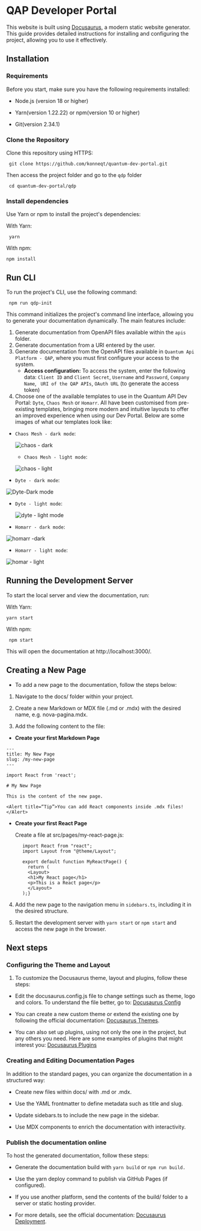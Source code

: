 # QAP Developer Portal

This website is built using [Docusaurus](https://docusaurus.io/), a modern static website generator.
This guide provides detailed instructions for installing and configuring the project, allowing you to use it effectively.

## Installation

### Requirements

Before you start, make sure you have the following requirements installed:

- Node.js (version 18 or higher)

- Yarn(version 1.22.22) or npm(version 10 or higher)

- Git(version 2.34.1)

### Clone the Repository

Clone this repository using HTTPS:

```
 git clone https://github.com/konneqt/quantum-dev-portal.git
```

Then access the project folder and go to the `qdp` folder

```
 cd quantum-dev-portal/qdp
```

### Install dependencies

Use Yarn or npm to install the project's dependencies:

With Yarn:

```
 yarn
```

With npm:

```
npm install
```

## Run CLI

To run the project's CLI, use the following command:


```
 npm run qdp-init
```

This command initializes the project's command line interface, allowing you to generate your documentation dynamically. The main features include:
1.  Generate documentation from OpenAPI files available within the `apis` folder.
2. Generate documentation from a URI entered by the user.
3. Generate documentation from the OpenAPI files available in `Quantum Api Platform - QAP`, where you must first configure your access to the system.
    - **Access configuration:**
    To access the system, enter the following data: `Client ID` and `Client Secret`, 
    `Username` and `Password`,
    `Company Name`,
    ` URI of the QAP APIs`,
    `OAuth URL` (to generate the access token)
4. Choose one of the available templates to use in the Quantum API Dev Portal: `Dyte`, `Chaos Mesh` or `Homarr`. All have been customised from pre-existing templates, bringing more modern and intuitive layouts to offer an improved experience when using our Dev Portal.
Below are some images of what our templates look like:

- `Chaos Mesh - dark mode`:

  ![chaos - dark](https://github.com/user-attachments/assets/9681222f-b84e-468b-9d5a-c003baf7a87b)


  - `Chaos Mesh - light mode`:

  ![chaos - light](https://github.com/user-attachments/assets/02afb5da-dab1-4ec3-8732-bde8b707e179)


 - `Dyte - dark mode`:
   
![Dyte-Dark mode](https://github.com/user-attachments/assets/e10532b5-cebb-4130-8ccf-fcddf2ccea29)

- `Dyte - light mode`:

  ![dyte - light mode](https://github.com/user-attachments/assets/df6b0df1-ce9d-4f4a-8ad8-2fc6a17c1d59)

- `Homarr - dark mode`:
   
![homarr -dark](https://github.com/user-attachments/assets/cf707357-3989-4098-998f-9247a74b4ea3)


- `Homarr - light mode`:

 ![homar - light](https://github.com/user-attachments/assets/f3c5632d-e4f3-4d2c-930b-a76ee5bdb254)



## Running the Development Server

To start the local server and view the documentation, run:

With Yarn:

```
yarn start
```

With npm:

```
 npm start
```

This will open the documentation at http://localhost:3000/.

## Creating a New Page

- To add a new page to the documentation, follow the steps below:

1. Navigate to the docs/ folder within your project.

2. Create a new Markdown or MDX file (.md or .mdx) with the desired name, e.g. nova-pagina.mdx.

3. Add the following content to the file:


- **Create your first Markdown Page**

```
---
title: My New Page
slug: /my-new-page
---

import React from 'react';

# My New Page

This is the content of the new page.

<Alert title=“Tip”>You can add React components inside .mdx files!</Alert>
```

- **Create your first React Page**

    Create a file at src/pages/my-react-page.js:

```
      import React from "react";
      import Layout from "@theme/Layout";

      export default function MyReactPage() {
        return (
        <Layout>
        <h1>My React page</h1>
        <p>This is a React page</p>
        </Layout>
      );}
```

4. Add the new page to the navigation menu in `sidebars.ts`, including it in the desired structure.

5. Restart the development server with `yarn start` or `npm start` and access the new page in the browser.

## Next steps

### Configuring the Theme and Layout

1. To customize the Docusaurus theme, layout and plugins, follow these steps:

- Edit the docusaurus.config.js file to change settings such as theme, logo and colors. To understand the file better, go to: [Docusaurus Config](https://docusaurus.io/docs/api/docusaurus-config)

- You can create a new custom theme or extend the existing one by following the official documentation: [Docusaurus Themes](https://docusaurus.io/docs/api/themes).

- You can also set up plugins, using not only the one in the project, but any others you need. Here are some examples of plugins that might interest you: [Docusaurus Plugins](https://docusaurus.community/plugindirectory/)

### Creating and Editing Documentation Pages

In addition to the standard pages, you can organize the documentation in a structured way:

- Create new files within docs/ with .md or .mdx.

- Use the YAML frontmatter to define metadata such as title and slug.

- Update sidebars.ts to include the new page in the sidebar.

- Use MDX components to enrich the documentation with interactivity.

### Publish the documentation online

To host the generated documentation, follow these steps:

- Generate the documentation build with `yarn build` or `npm run build.`

- Use the yarn deploy command to publish via GitHub Pages (if configured).

- If you use another platform, send the contents of the build/ folder to a server or static hosting provider.

- For more details, see the official documentation: [Docusaurus Deployment](https://docusaurus.io/docs/deployment).
